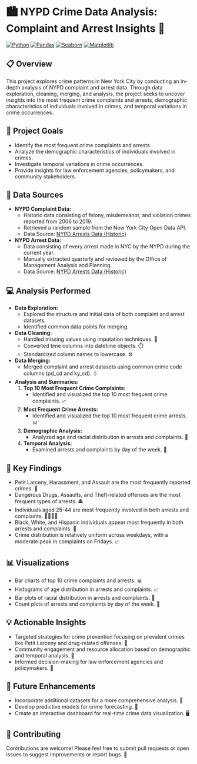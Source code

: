 # 🏙️ NYPD Crime Data Analysis: Complaint and Arrest Insights 🚨

[![Python](https://img.shields.io/badge/python-3.x-blue.svg)](https://www.python.org/)
[![Pandas](https://img.shields.io/badge/pandas-%23150458.svg?style=for-the-badge&logo=pandas&logoColor=white)](https://pandas.pydata.org/)
[![Seaborn](https://img.shields.io/badge/seaborn-%234CB391.svg?style=for-the-badge&logo=seaborn&logoColor=white)](https://seaborn.pydata.org/)
[![Matplotlib](https://img.shields.io/badge/matplotlib-%23E35A2C.svg?style=for-the-badge&logo=matplotlib&logoColor=white)](https://matplotlib.org/)

## 📋 Overview

This project explores crime patterns in New York City by conducting an in-depth analysis of NYPD complaint and arrest data. Through data exploration, cleaning, merging, and analysis, the project seeks to uncover insights into the most frequent crime complaints and arrests, demographic characteristics of individuals involved in crimes, and temporal variations in crime occurrences.

## 🎯 Project Goals

* Identify the most frequent crime complaints and arrests.
* Analyze the demographic characteristics of individuals involved in crimes.
* Investigate temporal variations in crime occurrences.
* Provide insights for law enforcement agencies, policymakers, and community stakeholders.

## 📂 Data Sources

* **NYPD Complaint Data:**
    * Historic data consisting of felony, misdemeanor, and violation crimes reported from 2006 to 2019.
    * Retrieved a random sample from the New York City Open Data API.
    * Data Source: [NYPD Arrests Data (Historic)](https://data.cityofnewyork.us/Public-Safety/NYPD-Arrests-Data-Historic-/8h9b-rp9u/about_data)
* **NYPD Arrest Data:**
    * Data consisting of every arrest made in NYC by the NYPD during the current year.
    * Manually extracted quarterly and reviewed by the Office of Management Analysis and Planning.
    * Data Source: [NYPD Arrests Data (Historic)](https://data.cityofnewyork.us/Public-Safety/NYPD-Arrests-Data-Historic-/8h9b-rp9u/about_data)
## 💻 Analysis Performed

* **Data Exploration:**
    * Explored the structure and initial data of both complaint and arrest datasets.
    * Identified common data points for merging.
* **Data Cleaning:**
    * Handled missing values using imputation techniques. 🧹
    * Converted time columns into datetime objects. ⏱️
    * Standardized column names to lowercase. ⚙️
* **Data Merging:**
    * Merged complaint and arrest datasets using common crime code columns (pd_cd and ky_cd). 🖇️
* **Analysis and Summaries:**
    1.  **Top 10 Most Frequent Crime Complaints:**
        * Identified and visualized the top 10 most frequent crime complaints. 📈
    2.  **Most Frequent Crime Arrests:**
        * Identified and visualized the top 10 most frequent crime arrests. 📊
    3.  **Demographic Analysis:**
        * Analyzed age and racial distribution in arrests and complaints. 👥
    4.  **Temporal Analysis:**
        * Examined arrests and complaints by day of the week. 📅

## 🔑 Key Findings

* Petit Larceny, Harassment, and Assault are the most frequently reported crimes. 🚨
* Dangerous Drugs, Assaults, and Theft-related offenses are the most frequent types of arrests. 🚔
* Individuals aged 25-44 are most frequently involved in both arrests and complaints. 👨‍👩‍👧‍👦
* Black, White, and Hispanic individuals appear most frequently in both arrests and complaints. 🤝
* Crime distribution is relatively uniform across weekdays, with a moderate peak in complaints on Fridays. 📈

## 📊 Visualizations

* Bar charts of top 10 crime complaints and arrests. 📊
* Histograms of age distribution in arrests and complaints. 📈
* Bar plots of racial distribution in arrests and complaints. 👥
* Count plots of arrests and complaints by day of the week. 📅

## 💡 Actionable Insights

* Targeted strategies for crime prevention focusing on prevalent crimes like Petit Larceny and drug-related offenses. 🎯
* Community engagement and resource allocation based on demographic and temporal analysis. 🤝
* Informed decision-making for law enforcement agencies and policymakers. 📝

## 🚀 Future Enhancements

* Incorporate additional datasets for a more comprehensive analysis. 📂
* Develop predictive models for crime forecasting. 🤖
* Create an interactive dashboard for real-time crime data visualization. 🖥️

## 🤝 Contributing

Contributions are welcome! Please feel free to submit pull requests or open issues to suggest improvements or report bugs. 🐞
